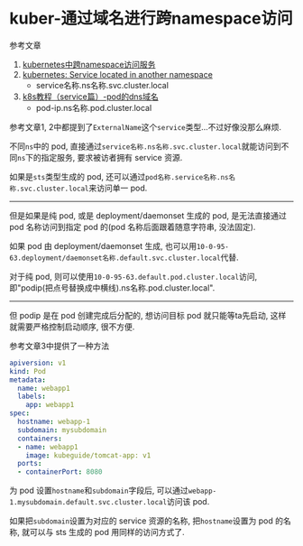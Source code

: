 # kuber-通过域名进行跨namespace访问

参考文章

1. [kubernetes中跨namespace访问服务](https://blog.csdn.net/jettery/article/details/79226801)
2. [kubernetes: Service located in another namespace](https://blog.csdn.net/jettery/article/details/79226801)
    - service名称.ns名称.svc.cluster.local
3. [k8s教程（service篇）-pod的dns域名](https://blog.csdn.net/qq_20042935/article/details/128674001)
    - pod-ip.ns名称.pod.cluster.local

参考文章1, 2中都提到了`ExternalName`这个`service`类型...不过好像没那么麻烦.

不同`ns`中的 pod, 直接通过`service名称.ns名称.svc.cluster.local`就能访问到不同`ns`下的指定服务, 要求被访者拥有 service 资源.

如果是`sts`类型生成的 pod, 还可以通过`pod名称.service名称.ns名称.svc.cluster.local`来访问单一 pod.

------

但是如果是纯 pod, 或是 deployment/daemonset 生成的 pod, 是无法直接通过 pod 名称访问到指定 pod 的(pod 名称后面跟着随意字符串, 没法固定).

如果 pod 由 deployment/daemonset 生成, 也可以用`10-0-95-63.deployment/daemonset名称.default.svc.cluster.local`代替.

对于纯 pod, 则可以使用`10-0-95-63.default.pod.cluster.local`访问, 即"podip(把点号替换成中横线).ns名称.pod.cluster.local".

------

但 podip 是在 pod 创建完成后分配的, 想访问目标 pod 就只能等ta先启动, 这样就需要严格控制启动顺序, 很不方便.

参考文章3中提供了一种方法

```yaml
apiversion: v1
kind: Pod
metadata:
  name: webapp1
  labels:
    app: webapp1
spec:
  hostname: webapp-1 
  subdomain: mysubdomain
  containers:
  - name: webapp1
    image: kubeguide/tomcat-app: v1 
  ports:
  - containerPort: 8080
```

为 pod 设置`hostname`和`subdomain`字段后, 可以通过`webapp-1.mysubdomain.default.svc.cluster.local`访问该 pod.

如果把`subdomain`设置为对应的 service 资源的名称, 把`hostname`设置为 pod 的名称, 就可以与 sts 生成的 pod 用同样的访问方式了.
